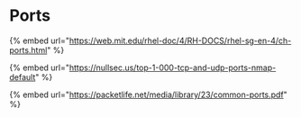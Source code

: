 # Ports

{% embed url="https://web.mit.edu/rhel-doc/4/RH-DOCS/rhel-sg-en-4/ch-ports.html" %}

{% embed url="https://nullsec.us/top-1-000-tcp-and-udp-ports-nmap-default" %}

{% embed url="https://packetlife.net/media/library/23/common-ports.pdf" %}
